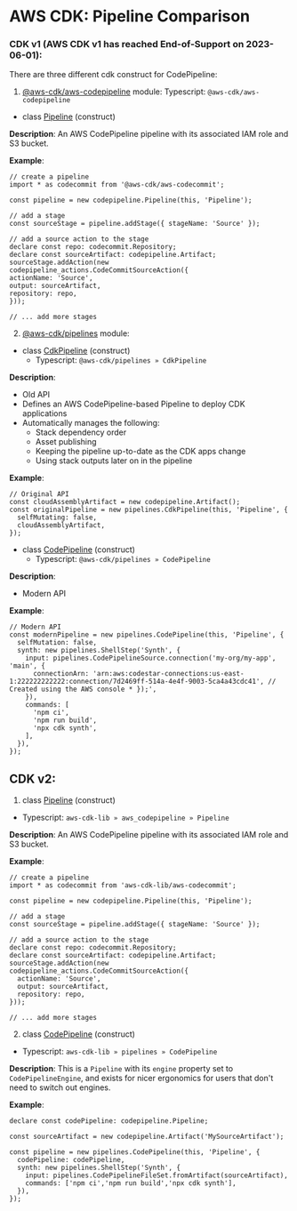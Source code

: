 # AWS CDK: Pipeline Comparison

### CDK v1 (AWS CDK v1 has reached End-of-Support on 2023-06-01):
There are three different cdk construct for CodePipeline:
1. [@aws-cdk/aws-codepipeline](https://docs.aws.amazon.com/cdk/api/v1/docs/aws-codepipeline-readme.html) module:
Typescript: `@aws-cdk/aws-codepipeline`
  - class [Pipeline](https://docs.aws.amazon.com/cdk/api/v1/docs/@aws-cdk_aws-codepipeline.Pipeline.html) (construct)

**Description**: An AWS CodePipeline pipeline with its associated IAM role and S3 bucket.  

**Example**:
```
// create a pipeline
import * as codecommit from '@aws-cdk/aws-codecommit';

const pipeline = new codepipeline.Pipeline(this, 'Pipeline');

// add a stage
const sourceStage = pipeline.addStage({ stageName: 'Source' });

// add a source action to the stage
declare const repo: codecommit.Repository;
declare const sourceArtifact: codepipeline.Artifact;
sourceStage.addAction(new codepipeline_actions.CodeCommitSourceAction({
actionName: 'Source',
output: sourceArtifact,
repository: repo,
}));

// ... add more stages
```

2. [@aws-cdk/pipelines](https://docs.aws.amazon.com/cdk/api/v1/docs/pipelines-readme.html) module:
  - class [CdkPipeline](https://docs.aws.amazon.com/cdk/api/v1/docs/@aws-cdk_pipelines.CdkPipeline.html) (construct)
    + Typescript: `@aws-cdk/pipelines » CdkPipeline`  

**Description**:
* Old API
* Defines an AWS CodePipeline-based Pipeline to deploy CDK applications
* Automatically manages the following:
  - Stack dependency order
  - Asset publishing
  - Keeping the pipeline up-to-date as the CDK apps change
  - Using stack outputs later on in the pipeline

**Example**:
```
// Original API
const cloudAssemblyArtifact = new codepipeline.Artifact();
const originalPipeline = new pipelines.CdkPipeline(this, 'Pipeline', {
  selfMutating: false,
  cloudAssemblyArtifact,
});
```
  - class [CodePipeline](https://docs.aws.amazon.com/cdk/api/v1/docs/@aws-cdk_pipelines.CodePipeline.html) (construct)
    + Typescript: `@aws-cdk/pipelines » CodePipeline`  

**Description**:
- Modern API

**Example**:
```
// Modern API
const modernPipeline = new pipelines.CodePipeline(this, 'Pipeline', {
  selfMutation: false,
  synth: new pipelines.ShellStep('Synth', {
    input: pipelines.CodePipelineSource.connection('my-org/my-app', 'main', {
      connectionArn: 'arn:aws:codestar-connections:us-east-1:222222222222:connection/7d2469ff-514a-4e4f-9003-5ca4a43cdc41', // Created using the AWS console * });',
    }),
    commands: [
      'npm ci',
      'npm run build',
      'npx cdk synth',
    ],
  }),
});
```

## CDK v2:

1. class [Pipeline](https://docs.aws.amazon.com/cdk/api/v2/docs/aws-cdk-lib.aws_codepipeline.Pipeline.html) (construct)
  - Typescript: `aws-cdk-lib » aws_codepipeline » Pipeline`  

**Description**: An AWS CodePipeline pipeline with its associated IAM role and S3 bucket.  

**Example**:  
```
// create a pipeline
import * as codecommit from 'aws-cdk-lib/aws-codecommit';

const pipeline = new codepipeline.Pipeline(this, 'Pipeline');

// add a stage
const sourceStage = pipeline.addStage({ stageName: 'Source' });

// add a source action to the stage
declare const repo: codecommit.Repository;
declare const sourceArtifact: codepipeline.Artifact;
sourceStage.addAction(new codepipeline_actions.CodeCommitSourceAction({
  actionName: 'Source',
  output: sourceArtifact,
  repository: repo,
}));

// ... add more stages
```

2. class [CodePipeline](https://docs.aws.amazon.com/cdk/api/v2/docs/aws-cdk-lib.pipelines.CodePipeline.html) (construct)
 - Typescript: `aws-cdk-lib » pipelines » CodePipeline`  

**Description**: This is a `Pipeline` with its `engine` property set to `CodePipelineEngine`, and exists for nicer ergonomics for users that don't need to switch out engines.  

**Example**:  
```
declare const codePipeline: codepipeline.Pipeline;

const sourceArtifact = new codepipeline.Artifact('MySourceArtifact');

const pipeline = new pipelines.CodePipeline(this, 'Pipeline', {
  codePipeline: codePipeline,
  synth: new pipelines.ShellStep('Synth', {
    input: pipelines.CodePipelineFileSet.fromArtifact(sourceArtifact),
    commands: ['npm ci','npm run build','npx cdk synth'],
  }),
});
```
